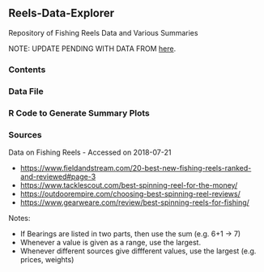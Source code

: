 ## Reels-Data-Explorer
Repository of Fishing Reels Data and Various Summaries

NOTE: UPDATE PENDING WITH DATA FROM [here](https://www.tridentflyfishing.com/blog/8-weight-fly-reel-shootout-and-review-whats-the-best-saltwater-fly-reel).


### Contents

### Data File

### R Code to Generate Summary Plots



### Sources
Data on Fishing Reels - Accessed on 2018-07-21

* https://www.fieldandstream.com/20-best-new-fishing-reels-ranked-and-reviewed#page-3
* https://www.tacklescout.com/best-spinning-reel-for-the-money/
* https://outdoorempire.com/choosing-best-spinning-reel-reviews/
* https://www.gearweare.com/review/best-spinning-reels-for-fishing/

Notes:
- If Bearings are listed in two parts, then use the sum (e.g. 6+1 -> 7)
- Whenever a value is given as a range, use the largest.
- Whenever different sources give diffferent values, use the largest (e.g. prices, weights)




